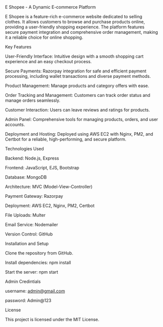 E Shopee - A Dynamic E-commerce Platform



E Shopee is a feature-rich e-commerce website dedicated to selling clothes. It allows customers to browse and purchase products online, providing a user-friendly shopping experience. The platform features secure payment integration and comprehensive order management, making it a reliable choice for online shopping.

Key Features

User-Friendly Interface: Intuitive design with a smooth shopping cart experience and an easy checkout process.

Secure Payments: Razorpay integration for safe and efficient payment processing, including wallet transactions and diverse payment methods.

Product Management: Manage products and category offers with ease.

Order Tracking and Management: Customers can track order status and manage orders seamlessly.

Customer Interaction: Users can leave reviews and ratings for products.

Admin Panel: Comprehensive tools for managing products, orders, and user accounts.

Deployment and Hosting: Deployed using AWS EC2 with Nginx, PM2, and Certbot for a reliable, high-performing, and secure platform.

Technologies Used

Backend: Node.js, Express

Frontend: JavaScript, EJS, Bootstrap

Database: MongoDB

Architecture: MVC (Model-View-Controller)

Payment Gateway: Razorpay

Deployment: AWS EC2, Nginx, PM2, Certbot

File Uploads: Multer

Email Service: Nodemailer

Version Control: GitHub

Installation and Setup

Clone the repository from GitHub.

Install dependencies: npm install

Start the server: npm start

Admin Credintials

username: admin@gmail.com

password: Admin@123


License

This project is licensed under the MIT License.
